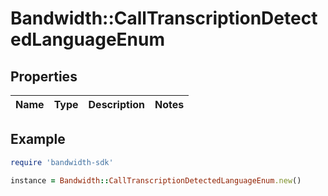 # Bandwidth::CallTranscriptionDetectedLanguageEnum

## Properties

| Name | Type | Description | Notes |
| ---- | ---- | ----------- | ----- |

## Example

```ruby
require 'bandwidth-sdk'

instance = Bandwidth::CallTranscriptionDetectedLanguageEnum.new()
```

